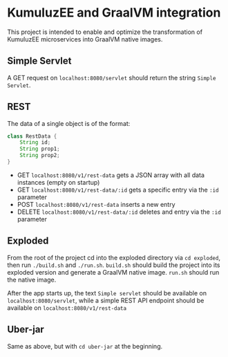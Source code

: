 # KumuluzEE and GraalVM integration

This project is intended to enable and optimize the transformation of KumuluzEE microservices into GraalVM native images.
## Simple Servlet
A GET request on `localhost:8080/servlet` should return the string `Simple Servlet`.

## REST
The data of a single object is of the format:
```java
class RestData {
    String id;
    String prop1;
    String prop2;
}
```

- GET `localhost:8080/v1/rest-data` gets a JSON array with all data instances (empty on startup)
- GET `localhost:8080/v1/rest-data/:id` gets a specific entry via the `:id` parameter
- POST `localhost:8080/v1/rest-data` inserts a new entry
- DELETE `localhost:8080/v1/rest-data/:id` deletes and entry via the `:id` parameter

## Exploded

From the root of the project cd into the exploded directory via `cd exploded`, then run `./build.sh` and `./run.sh`.
`build.sh` should build the project into its exploded version and generate a GraalVM native image.
`run.sh` should run the native image.

After the app starts up, the text `Simple servlet` should be available on `localhost:8080/servlet`, while a simple REST API endpoint should be available on `localhost:8080/v1/rest-data`

## Uber-jar

Same as above, but with `cd uber-jar` at the beginning.

